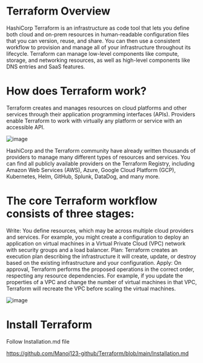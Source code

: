 # Terraform Overview
HashiCorp Terraform is an infrastructure as code tool that lets you define both cloud and on-prem resources in human-readable configuration files that you can version, reuse, and share. You can then use a consistent workflow to provision and manage all of your infrastructure throughout its lifecycle. Terraform can manage low-level components like compute, storage, and networking resources, as well as high-level components like DNS entries and SaaS features.

# How does Terraform work?
Terraform creates and manages resources on cloud platforms and other services through their application programming interfaces (APIs). Providers enable Terraform to work with virtually any platform or service with an accessible API.
  

![image](https://github.com/Manoj123-github/Terraform/assets/76830665/613ffd35-576c-4add-a4d8-37f6bad5bcc7)



HashiCorp and the Terraform community have already written thousands of providers to manage many different types of resources and services. You can find all publicly available providers on the Terraform Registry, including Amazon Web Services (AWS), Azure, Google Cloud Platform (GCP), Kubernetes, Helm, GitHub, Splunk, DataDog, and many more.

# The core Terraform workflow consists of three stages:
Write: You define resources, which may be across multiple cloud providers and services. For example, you might create a configuration to deploy an application on virtual machines in a Virtual Private Cloud (VPC) network with security groups and a load balancer.
Plan: Terraform creates an execution plan describing the infrastructure it will create, update, or destroy based on the existing infrastructure and your configuration.
Apply: On approval, Terraform performs the proposed operations in the correct order, respecting any resource dependencies. For example, if you update the properties of a VPC and change the number of virtual machines in that VPC, Terraform will recreate the VPC before scaling the virtual machines.

![image](https://github.com/Manoj123-github/Terraform/assets/76830665/f71a0e32-7740-493b-976e-4aaba8a66c0e)



# Install Terraform 

   Follow Installation.md file 
   
https://github.com/Manoj123-github/Terraform/blob/main/Installation.md
